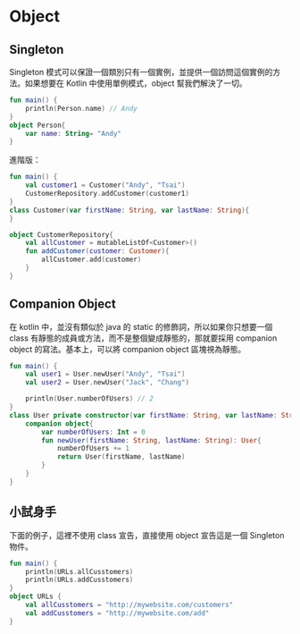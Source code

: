# Object
## Singleton
Singleton 模式可以保證一個類別只有一個實例，並提供一個訪問這個實例的方法。如果想要在 Kotlin 中使用單例模式，object 幫我們解決了一切。

```kt
fun main() {
    println(Person.name) // Andy
}
object Person{
    var name: String= "Andy"
}
```

進階版：

```kt
fun main() {
    val customer1 = Customer("Andy", "Tsai")
    CustomerRepository.addCustomer(customer1)
}
class Customer(var firstName: String, var lastName: String){
}

object CustomerRepository{
    val allCustomer = mutableListOf<Customer>()
    fun addCustomer(customer: Customer){
        allCustomer.add(customer)
    }
}
```

## Companion Object
在 kotlin 中，並沒有類似於 java 的 static 的修飾詞，所以如果你只想要一個 class 有靜態的成員或方法，而不是整個變成靜態的，那就要採用 companion object 的寫法。基本上，可以將 companion object 區塊視為靜態。

```kt
fun main() {
    val user1 = User.newUser("Andy", "Tsai")
    val user2 = User.newUser("Jack", "Chang")

    println(User.numberOfUsers) // 2
}
class User private constructor(var firstName: String, var lastName: String){
    companion object{
        var numberOfUsers: Int = 0
        fun newUser(firstName: String, lastName: String): User{
            numberOfUsers += 1
            return User(firstName, lastName)
        }
    }
}
```

## 小試身手
下面的例子，這裡不使用 class 宣告，直接使用 object 宣告這是一個 Singleton 物件。

```kt
fun main() {
    println(URLs.allCusstomers)
    println(URLs.addCusstomers)
}
object URLs {
    val allCusstomers = "http://mywebsite.com/customers"
    val addCusstomers = "http://mywebsite.com/add"
}
```